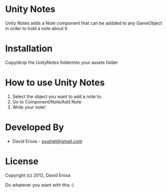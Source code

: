 Unity Notes
===========

Unity Notes adds a Note component that can be addded to any GameObject in order to hold a note about it.

Installation
============

Copy/drop the UnityNotes folderinto your assets folder

How to use Unity Notes
=====================

1. Select the object you want to add a note to.
2. Go to Component/Note/Add Note
3. Write your note!

Developed By
============

* David Erosa - <soulnet@gmail.com>

License
=======

Copyright (c) 2012, David Erosa

Do whatever you want with this :)

